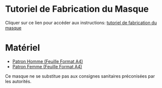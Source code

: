 
# Tutoriel de Fabrication du Masque
Cliquer sur ce lien pour accéder aux instructions: <a href="http://papermask.github.io/papermask/TutorielMasquePapier.pdf " target="_blank"> tutoriel de fabrication du masque </a> 

# Matériel 
* <a href="http://papermask.github.io/papermask/PatronMasqueHomme.pdf" target="_blank"> Patron Homme   (Feuille Format A4) </a>
* <a href="http://papermask.github.io/papermask/PatronMasqueFemme.pdf" target="_blank"> Patron Femme   (Feuille Format A4) </a>

Ce masque ne se substitue pas aux consignes sanitaires préconisées par les autorités.
